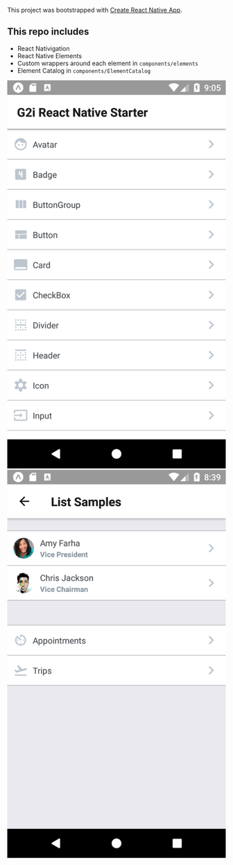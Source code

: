 This project was bootstrapped with [Create React Native App](https://github.com/react-community/create-react-native-app).

## This repo includes
 * React Nativigation
 * React Native Elements
 * Custom wrappers around each element in `components/elements`
 * Element Catalog in `components/ElementCatalog`
 
![alt text](https://github.com/leejms/g2i-rn-starter/blob/master/src/images/screens/Screenshot_1518145545.png "Element Catalog")
![alt_text](https://github.com/leejms/g2i-rn-starter/blob/master/src/images/screens/Screenshot_1518187180.png "List Samples")
